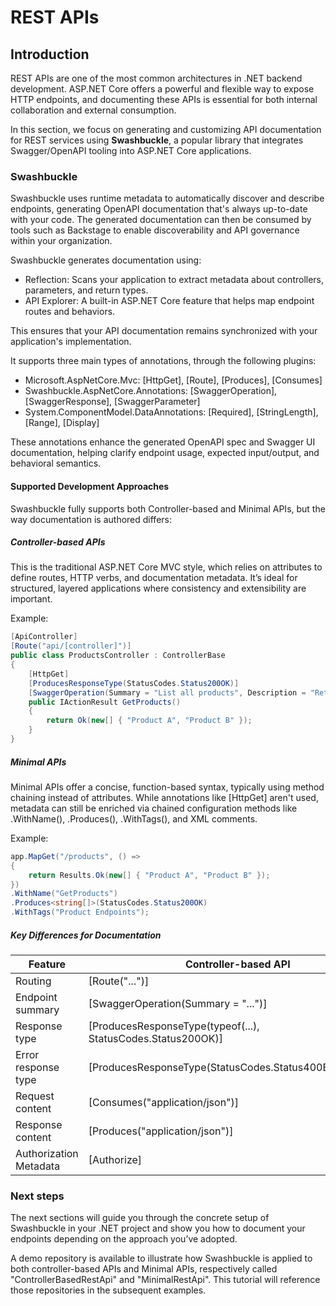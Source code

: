 # REST APIs

## Introduction

REST APIs are one of the most common architectures in .NET backend development. ASP.NET Core offers a powerful and flexible way to expose HTTP endpoints, and documenting these APIs is essential for both internal collaboration and external consumption.

In this section, we focus on generating and customizing API documentation for REST services using **Swashbuckle**, a popular library that integrates Swagger/OpenAPI tooling into ASP.NET Core applications.

### Swashbuckle

Swashbuckle uses runtime metadata to automatically discover and describe endpoints, generating OpenAPI documentation that's always up-to-date with your code. The generated documentation can then be consumed by tools such as Backstage to enable discoverability and API governance within your organization.

Swashbuckle generates documentation using:

- Reflection: Scans your application to extract metadata about controllers, parameters, and return types.
- API Explorer: A built-in ASP.NET Core feature that helps map endpoint routes and behaviors.

This ensures that your API documentation remains synchronized with your application's implementation.

It supports three main types of annotations, through the following plugins:

- Microsoft.AspNetCore.Mvc: [HttpGet], [Route], [Produces], [Consumes]
- Swashbuckle.AspNetCore.Annotations: [SwaggerOperation], [SwaggerResponse], [SwaggerParameter]
- System.ComponentModel.DataAnnotations: [Required], [StringLength], [Range], [Display]

These annotations enhance the generated OpenAPI spec and Swagger UI documentation, helping clarify endpoint usage, expected input/output, and behavioral semantics.

#### Supported Development Approaches

Swashbuckle fully supports both Controller-based and Minimal APIs, but the way documentation is authored differs:

##### Controller-based APIs

This is the traditional ASP.NET Core MVC style, which relies on attributes to define routes, HTTP verbs, and documentation metadata. It’s ideal for structured, layered applications where consistency and extensibility are important.

Example:

```csharp
[ApiController]
[Route("api/[controller]")]
public class ProductsController : ControllerBase
{
    [HttpGet]
    [ProducesResponseType(StatusCodes.Status200OK)]
    [SwaggerOperation(Summary = "List all products", Description = "Returns a list of all available products")]
    public IActionResult GetProducts()
    {
        return Ok(new[] { "Product A", "Product B" });
    }
}
```

##### Minimal APIs

Minimal APIs offer a concise, function-based syntax, typically using method chaining instead of attributes. While annotations like [HttpGet] aren't used, metadata can still be enriched via chained configuration methods like .WithName(), .Produces(), .WithTags(), and XML comments.

Example:

```csharp
app.MapGet("/products", () =>
{
    return Results.Ok(new[] { "Product A", "Product B" });
})
.WithName("GetProducts")
.Produces<string[]>(StatusCodes.Status200OK)
.WithTags("Product Endpoints");
```

##### Key Differences for Documentation

| Feature | Controller-based API | Minimal API |
| ----------- | ----------- | ----------- |
| Routing | [Route("...")] | .MapGet("...") / .MapPost("...") / ... |
| Endpoint summary | [SwaggerOperation(Summary = "...")] | .WithName("") |
| Response type | [ProducesResponseType(typeof(...), StatusCodes.Status200OK)] | .Produces<...>(StatusCodes.Status200OK)  |
| Error response type | [ProducesResponseType(StatusCodes.Status400BadRequest)] | .Produces(StatusCodes.Status400BadRequest)  |
| Request content | [Consumes("application/json")] | .Accepts<...>("application/json") |
| Response content | [Produces("application/json")] | .Produces<...>("application/json") |
| Authorization Metadata | [Authorize] | .RequireAuthorization() |

### Next steps

The next sections will guide you through the concrete setup of Swashbuckle in your .NET project and show you how to document your endpoints depending on the approach you’ve adopted.

A demo repository is available to illustrate how Swashbuckle is applied to both controller-based APIs and Minimal APIs, respectively called "ControllerBasedRestApi" and "MinimalRestApi".
This tutorial will reference those repositories in the subsequent examples.
